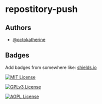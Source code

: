 # repostitory-push

## Authors

- [@octokatherine](https://abdarheemfarhen.github.io/repostitory-push/)


## Badges

Add badges from somewhere like: [shields.io](https://shields.io/)

[![MIT License](https://img.shields.io/badge/License-MIT-green.svg)](https://choosealicense.com/licenses/mit/)


[![GPLv3 License](https://img.shields.io/badge/License-GPL%20v3-yellow.svg)](https://opensource.org/licenses/)  

[![AGPL License](https://img.shields.io/badge/license-AGPL-blue.svg)](http://www.gnu.org/licenses/agpl-3.0)


